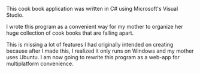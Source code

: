 This cook book application was written in C# using Microsoft's Visual Studio.

I wrote this program as a convenient way for my mother to organize her huge collection of cook books that are falling apart.

This is missing a lot of features I had originally intended on creating because after I made this, I realized it only runs on Windows and my mother uses Ubuntu.
I am now going to rewrite this program as a web-app for multiplatform convenience.

